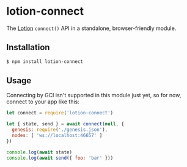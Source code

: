 # lotion-connect

The [Lotion](https://github.com/keppel/lotion) `connect()` API in a standalone, browser-friendly module.

## Installation

```bash
$ npm install lotion-connect
```

## Usage

Connecting by GCI isn't supported in this module just yet, so for now, connect to your app like this:

```js
let connect = require('lotion-connect')

let { state, send } = await connect(null, { 
  genesis: require('./genesis.json'),
  nodes: [ 'ws://localhost:46657' ]
})

console.log(await state)
console.log(await send({ foo: 'bar' }))
```